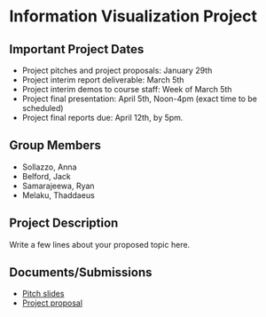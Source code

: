 # Information Visualization Project

## Important Project Dates
- Project pitches and project proposals: January 29th
- Project interim report deliverable: March 5th
- Project interim demos to course staff: Week of March 5th
- Project final presentation: April 5th, Noon-4pm (exact time to be scheduled)
- Project final reports due: April 12th, by 5pm.

## Group Members
- Sollazzo, Anna
- Belford, Jack
- Samarajeewa, Ryan
- Melaku, Thaddaeus

## Project Description
Write a few lines about your proposed topic here.

## Documents/Submissions
* [Pitch slides](pitch_slides.pdf)
* [Project proposal](proposal.md) 
